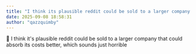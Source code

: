 ```yaml
---
title: "I think its plausible reddit could be sold to a larger company that could absorb"
date: 2025-09-08 18:58:31
author: "qazzquimby"
---
```


💭 I think it's plausible reddit could be sold to a larger company that could absorb its costs better, which sounds just horrible
